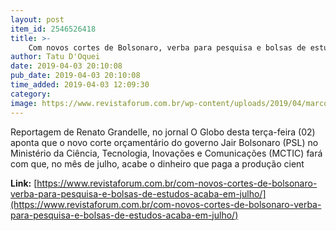 ```yaml
---
layout: post
item_id: 2546526418
title: >-
    Com novos cortes de Bolsonaro, verba para pesquisa e bolsas de estudos acaba em julho
author: Tatu D'Oquei
date: 2019-04-03 20:10:08
pub_date: 2019-04-03 20:10:08
time_added: 2019-04-03 12:09:30
category: 
image: https://www.revistaforum.com.br/wp-content/uploads/2019/04/marcos-pontes-e1554291976802.jpeg
---
```


Reportagem de Renato Grandelle, no jornal O Globo desta terça-feira (02) aponta que o novo corte orçamentário do governo Jair Bolsonaro (PSL) no Ministério da Ciência, Tecnologia, Inovações e Comunicações (MCTIC) fará com que, no mês de julho, acabe o dinheiro que paga a produção cient

**Link:** [https://www.revistaforum.com.br/com-novos-cortes-de-bolsonaro-verba-para-pesquisa-e-bolsas-de-estudos-acaba-em-julho/](https://www.revistaforum.com.br/com-novos-cortes-de-bolsonaro-verba-para-pesquisa-e-bolsas-de-estudos-acaba-em-julho/)

